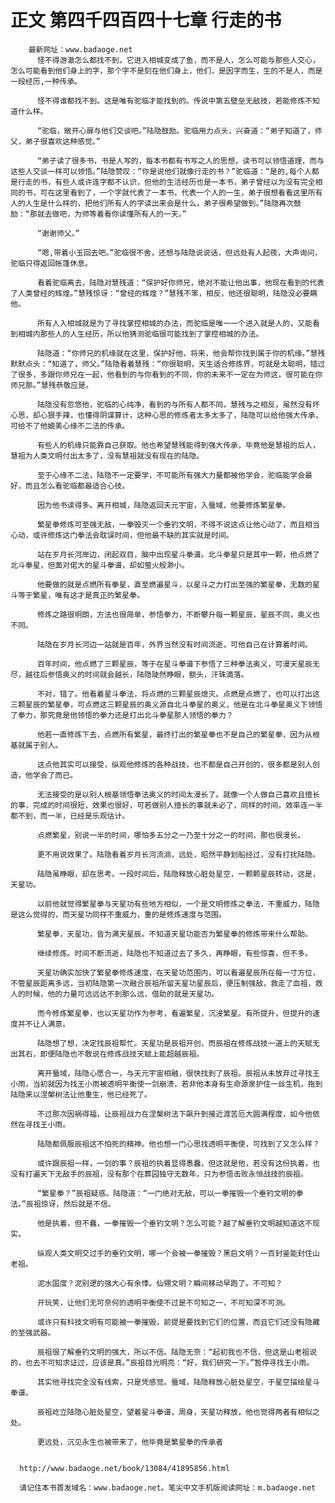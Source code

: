 # 正文 第四千四百四十七章 行走的书
        最新网址：www.badaoge.net
          怪不得游澈怎么都找不到，它进入相城变成了鱼，而不是人，怎么可能与那些人交心，怎么可能看到他们身上的字，那个字不是刻在他们身上，他们，是因字而生，生的不是人，而是一段经历,一种传承。
      
          怪不得谁都找不到。这是唯有驼临才能找到的。传说中第五壁垒无敌技，若能修炼不知道什么样。
      
          “驼临，敞开心扉与他们交谈吧。”陆隐鼓励。驼临用力点头，兴奋道：“弟子知道了，师父，弟子很喜欢这种感觉。”
      
          “弟子读了很多书，书是人写的，每本书都有书写之人的思想，读书可以领悟道理，而与这些人交谈一样可以领悟。”陆隐赞叹：“你是说他们就像行走的书？”驼临道：“是的,每个人都是行走的书，有些人或许连字都不认识，但他的生活经历也是一本书，弟子曾经以为没有完全相同的书，可在这里看到了，一个字就代表了一本书，代表一个人的一生，弟子很想看看这里所有人的人生是什么样的，把他们所有人的字读出来会是什么，弟子很希望做到。”陆隐再次鼓励：“那就去做吧，为师等着看你读懂所有人的一天。”
      
          “谢谢师父。”
      
          “嗯,带着小玉回去吧。”驼临很不舍，还想与陆隐说说话，但远处有人起夜，大声询问，驼临只得返回帐篷休息。
      
          看着驼临离去，陆隐对慧残道：“保护好你师兄，绝对不能让他出事，他现在看到的代表了人类曾经的辉煌。”慧残惊讶：“曾经的辉煌？”慧残不笨，相反，他还很聪明，陆隐没必要瞒他。
      
          所有人入相城就是为了寻找掌控相城的办法，而驼临是唯一一个进入就是人的，又能看到相城内那些人的人生经历，所以他猜测驼临很可能找到了掌控相城的办法。
      
          陆隐道：“你师兄的机缘就在这里，保护好他，将来，他会帮你找到属于你的机缘。”慧残默默点头：“知道了，师父。”陆隐看着慧残：“你很聪明，天生适合修炼界，可就是太聪明，错过了很多，多跟你师兄在一起，他看到的与你看到的不同，你的未来不一定在为师这，很可能在你师兄那。”慧残恭敬应是。
      
          陆隐没有忽悠他，驼临的心纯净，看到的与所有人都不同，慧残与之相反，虽然没有坏心思，却心狠手辣，也懂得阴谋算计，这种心思的修炼者太多太多了，陆隐可以给他强大传承，可给不了他媲美心缘不二法的传承。
      
          有些人的机缘只能靠自己获取。他也希望慧残能得到强大传承，毕竟他是慧祖的后人，慧祖为人类文明付出太多了，没有慧祖就没有现在的陆隐。
      
          至于心缘不二法，陆隐不一定要学，不可能所有强大力量都被他学会，驼临能学会最好，而且怎么看驼临都最适合心技。
      
          因为他书读得多。离开相城，陆隐返回天元宇宙，入蜃域，他要修炼繁星拳。
      
          繁星拳修炼可至强无敌，一拳毁灭一个垂钓文明，不得不说这点让他心动了，而且相当心动，或许修炼这门拳法会耽误时间，但他最不缺的其实就是时间。
      
          站在岁月长河岸边，闭起双目，脑中出现星斗拳谱。北斗拳星只是其中一颗，他点燃了北斗拳星，但面对偌大的星斗拳谱，却如萤火般渺小。
      
          他要做的就是点燃所有拳星，直至燃遍星斗，以星斗之力打出至强的繁星拳，无数的星斗等于繁星，唯有这才是真正的繁星拳。
      
          修炼之路很明朗，方法也很简单，参悟拳力，不断攀升每一颗星辰，星辰不同，奥义也不同。
      
          陆隐在岁月长河边一站就是百年，外界当然没有时间流逝，可他自己在计算着时间。
      
          百年时间，他点燃了三颗星辰，等于在星斗拳谱下参悟了三种拳法奥义，可漫天星辰无尽，越往后参悟奥义的时间就会越长，陆隐陡然睁眼，额头，汗珠滴落。
      
          不对，错了。他看着星斗拳法，将点燃的三颗星辰熄灭。点燃是点燃了，也可以打出这三颗星辰的繁星拳，可点燃这三颗星辰的奥义源自北斗拳星的奥义，他是在北斗拳星奥义下领悟了拳力，那究竟是他领悟的拳力还是打出北斗拳星那人领悟的拳力？
      
          他若一直修炼下去，点燃所有繁星，最终打出的繁星拳也不是自己的繁星拳，因为从根基就属于别人。
      
          这点他其实可以接受，纵观他修炼的各种战技，也不都是自己开创的，很多都是别人创造，他学会了而已。
      
          无法接受的是以别人根基领悟拳法奥义的时间太漫长了。就像一个人做自己喜欢且擅长的事，完成的时间很短，效果也很好，可若做别人擅长的事就未必了，同样的时间，效率连一半都不到，而一半，已经是乐观估计。
      
          点燃繁星，别说一半的时间，哪怕多五分之一乃至十分之一的时间，那也很漫长。
      
          更不用说效果了。陆隐看着岁月长河流淌，远处，昭然平静划船经过，没有打扰陆隐。
      
          陆隐虽睁眼，却在思考。一段时间后，陆隐释放心脏处星空，一颗颗星辰转动，这是，天星功。
      
          以前他就觉得繁星拳与天星功有些地方相似，一个是文明修炼之拳法，不重威力，陆隐是这么觉得的，而天星功同样不重威力，重的是修炼速度与范围。
      
          繁星拳，天星功，皆为满天星辰。不知道天星功能否为繁星拳的修炼带来什么帮助。
      
          继续修炼。时间不断流逝，陆隐也不知道过去了多久，再睁眼，有些惊喜，但不多。
      
          天星功确实加快了繁星拳修炼速度，在天星功范围内，可以看遍星辰所在每一寸方位，不管星辰距离多远，当初陆隐第一次融合辰祖所留天星功星辰后，便压制强敌，救走了血祖，救人的时候，他的力量可远远达不到那么远，借助的就是天星功。
      
          而今修炼繁星拳，也以天星功作为参考，看遍繁星，沉浸繁星。有所提升，但提升的速度并不让人满意。
      
          陆隐想了想，决定找辰祖帮忙。天星功是辰祖开创，而辰祖在修炼战技一道上的天赋无出其右，即便陆隐也不敢说在修炼战技天赋上能超越辰祖。
      
          离开蜃域，陆隐心愿合一，与天元宇宙相融，很快找到了辰祖。辰祖从未放弃过寻找王小雨，当初就因为找王小雨被透明平衡使一剑崩溃，若非他本身有生命源泉护住一丝生机，拖到陆隐来以涅槃树法让他重生，他已经死了。
      
          不过那次因祸得福，让辰祖战力在涅槃树法下飙升到接近渡苦厄大圆满程度，如今他依然在寻找王小雨。
      
          陆隐都佩服辰祖这不怕死的精神。他也想一门心思找透明平衡使，可找到了又怎么样？
      
          或许跟辰祖一样，一剑的事？辰祖的执着显得愚蠢，但这就是他，若没有这份执着，也没有打遍天下无敌手的辰祖，没有那个在葬园独守无数年，只为参悟击败永恒战技的辰祖。
      
          “繁星拳？”辰祖疑惑。陆隐道：“一门绝对无敌，可以一拳摧毁一个垂钓文明的拳法。”辰祖惊讶，然后就是不信。
      
          他是执着，但不蠢，一拳摧毁一个垂钓文明？怎么可能？越了解垂钓文明越知道这不现实。
      
          纵观人类文明交过手的垂钓文明，哪一个会被一拳摧毁？黑启文明？一百封鉴能封住山老祖。
      
          泥水国度？泥别逻的强大心有余悸。仙翎文明？瞬间移动早跑了。不可知？
      
          开玩笑，让他们无可奈何的透明平衡使不过是不可知之一，不可知深不可测。
      
          或许只有科技文明有可能被一拳摧毁，前提是要找到它们的位置，而且它们还没有隐藏的至强武器。
      
          辰祖很了解垂钓文明的强大，所以不信。陆隐无奈：“起初我也不信，但这是山老祖说的，也去不可知求证过，应该是真。”辰祖目光明亮：“好，我们研究一下。”暂停寻找王小雨。
      
          其实他寻找完全没有线索，只是凭感觉。蜃域，陆隐释放心脏处星空，于星空描绘星斗拳谱。
      
          辰祖屹立陆隐心脏处星空，望着星斗拳谱，周身，天星功释放，他也觉得两者有相似之处。
      
          更远处，沉见永生也被带来了，他毕竟是繁星拳的传承者
      
      
      http://www.badaoge.net/book/13084/41895856.html
      
      请记住本书首发域名：www.badaoge.net。笔尖中文手机版阅读网址：m.badaoge.net